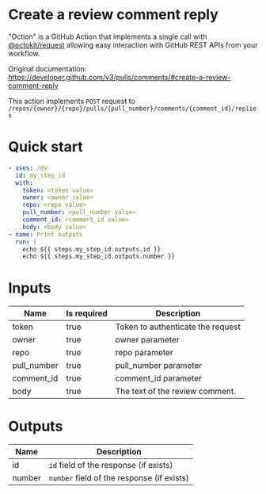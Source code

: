 # Create a review comment reply

"Oction" is a GitHub Action that implements a single call with 
[@octokit/request](https://www.npmjs.com/package/@octokit/request)
allowing easy interaction with GitHub REST APIs from your workflow.

Original documentation: https://developer.github.com/v3/pulls/comments/#create-a-review-comment-reply

This action implements `POST` request to `/repos/{owner}/{repo}/pulls/{pull_number}/comments/{comment_id}/replies`


# Quick start

```yaml
- uses: /@v
  id: my_step_id
  with:
    token: <token value>
    owner: <owner value>
    repo: <repo value>
    pull_number: <pull_number value>
    comment_id: <comment_id value>
    body: <body value>
- name: Print outputs
  run: |
    echo ${{ steps.my_step_id.outputs.id }}
    echo ${{ steps.my_step_id.outputs.number }}
```


# Inputs

| Name | Is required | Description |
|---|---|---|
|token|true|Token to authenticate the request
|owner|true|owner parameter
|repo|true|repo parameter
|pull_number|true|pull_number parameter
|comment_id|true|comment_id parameter
|body|true|The text of the review comment.

# Outputs

| Name | Description |
|---|---|
|id|`id` field of the response (if exists)|
|number|`number` field of the response (if exists)|

